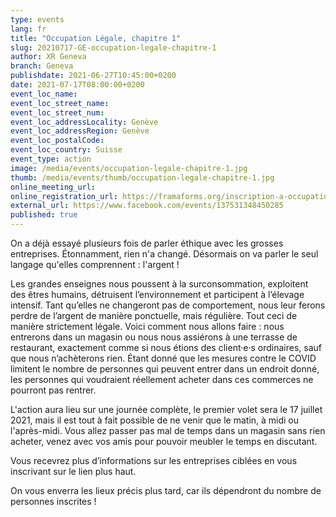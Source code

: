 ```yaml
---
type: events
lang: fr
title: "Occupation Légale, chapitre 1"
slug: 20210717-GE-occupation-legale-chapitre-1
author: XR Geneva
branch: Geneva
publishdate: 2021-06-27T10:45:00+0200
date: 2021-07-17T08:00:00+0200
event_loc_name: 
event_loc_street_name: 
event_loc_street_num: 
event_loc_addressLocality: Genève
event_loc_addressRegion: Genève
event_loc_postalCode: 
event_loc_country: Suisse
event_type: action
image: /media/events/occupation-legale-chapitre-1.jpg
thumb: /media/events/thumb/occupation-legale-chapitre-1.jpg
online_meeting_url: 
online_registration_url: https://framaforms.org/inscription-a-occupation-legal-chapitre-1-1624100669
external_url: https://www.facebook.com/events/137531348450285
published: true
---
```

On a déjà essayé plusieurs fois de parler éthique avec les grosses entreprises. Étonnamment, rien n'a changé. Désormais on va parler le seul langage qu'elles comprennent : l'argent !

Les grandes enseignes nous poussent à la surconsommation, exploitent des êtres humains, détruisent l’environnement et participent à l’élevage intensif. Tant qu’elles ne changeront pas de comportement, nous leur ferons perdre de l’argent de manière ponctuelle, mais régulière. Tout ceci de manière strictement légale. Voici comment nous allons faire : nous entrerons dans un magasin ou nous nous assiérons à une terrasse de restaurant, exactement comme si nous étions des client·e·s ordinaires, sauf que nous n’achèterons rien. Étant donné que les mesures contre le COVID limitent le nombre de personnes qui peuvent entrer dans un endroit donné, les personnes qui voudraient réellement acheter dans ces commerces ne pourront pas rentrer.

L'action aura lieu sur une journée complète, le premier volet sera le 17 juillet 2021, mais il est tout à fait possible de ne venir que le matin, à midi ou l'après-midi. Vous allez passer pas mal de temps dans un magasin sans rien acheter, venez avec vos amis pour pouvoir meubler le temps en discutant.

Vous recevrez plus d’informations sur les entreprises ciblées en vous inscrivant sur le lien plus haut.

On vous enverra les lieux précis plus tard, car ils dépendront du nombre de personnes inscrites !
